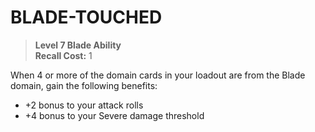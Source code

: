 ﻿# BLADE-TOUCHED

> **Level 7 Blade Ability**  
> **Recall Cost:** 1

When 4 or more of the domain cards in your loadout are from the Blade domain, gain the following benefits:

- +2 bonus to your attack rolls
- +4 bonus to your Severe damage threshold
